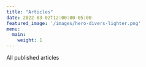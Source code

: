```yaml
---
title: "Articles"
date: 2022-03-02T12:00:00-05:00
featured_image: '/images/hero-divers-lighter.png'
menu:
  main:
    weight: 1
---
```

All published articles
